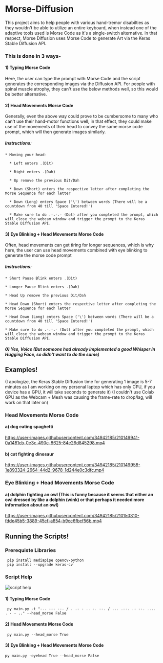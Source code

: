 # Morse-Diffusion

This project aims to help people with various hand-tremor disabilties as they wouldn't be able to utilize an entire keyboard, when instead one of the adaptive tools used is Morse Code as it's a single-switch alternative. 
In that respect, Morse Diffusion uses Morse Code to generate Art via the Keras Stable Diffusion API.


### This is done in 3 ways-

#### 1) Typing Morse Code

Here, the user can type the prompt with Morse Code and the script generates the corresponding images via the Diffusion API. For people with spinal muscle atrophy, they can't use the below methods well, so this would be better alternative.

#### 2) Head Movements Morse Code

Generally, even the above way could prove to be cumbersome to many who can't use their hand-motor functions well, in that effect, they could make use of the movements of their head to convey the same morse code prompt, which will then generate images similarly.

##### Instructions:
```
* Moving your head- 

  * Left enters .(Dit)

  * Right enters .(Dah)

  * Up remove the previous Dit/Dah

  * Down (Short) enters the respective letter after completing the Morse Sequence for each letter

  * Down (Long) enters Space ('\') between words (There will be a countdown from 40 till 'Space Entered!')

  * Make sure to do .-.-.- (Dot) after you completed the prompt, which will close the webcam window and trigger the prompt to the Keras Stable Diffusion API.
```

#### 3) Eye Blinking + Head Movements Morse Code

Often, head movements can get tiring for longer sequences, which is why here, the user can use head movements combined with eye blinking to generate the morse code prompt

##### Instructions:

```
* Short Pause Blink enters .(Dit)

* Longer Pause Blink enters .(Dah)

* Head Up remove the previous Dit/Dah

* Head Down (Short) enters the respective letter after completing the Morse Sequence for each letter

* Head Down (Long) enters Space ('\') between words (There will be a countdown from 40 till 'Space Entered!')

* Make sure to do .-.-.- (Dot) after you completed the prompt, which will close the webcam window and trigger the prompt to the Keras Stable Diffusion API.
```

#### *0) Yes, Voice (But someone had already implemented a good Whisper in Hugging Face, so didn't want to do the same)*


## Examples!

(I apologize, the Keras Stable Diffusion time for generating 1 image is 5-7 minutes as I am working on my personal laptop which has only CPU, if you device has a GPU, it will take seconds to generate it)
(I couldn't use Colab GPU as the Webcam + Mesh was causing the frame-rate to drop/lag, will work on that later on)


### Head Movements Morse Code

#### a) dog eating spaghetti


https://user-images.githubusercontent.com/34942185/210149941-0a1481cb-0e3c-490c-8625-84e26d845298.mp4


#### b) cat fighting dinosaur


https://user-images.githubusercontent.com/34942185/210149958-1e893324-2664-44d2-9678-1d244e0c3dfc.mp4

### Eye Blinking + Head Movements Morse Code

#### a) dolphin fighting an owl (This is funny because it seems that either an owl dressed by like a dolphin (wink) or that perhaps it needed more information about an owl)


https://user-images.githubusercontent.com/34942185/210150310-fdde45b5-3889-45cf-a854-b9cc6fbcf56b.mp4



## Running the Scripts!


### Prerequiste Libraries

```
 pip install mediapipe opencv-python
 pip install --upgrade keras-cv

```


### Script Help

![script help](https://user-images.githubusercontent.com/34942185/210150121-7042609d-336a-4b35-aaee-fe8512da7101.png)


#### 1) Typing Morse Code

```
 py main.py -t "-.. --- --. / . .- - .. -. --. / ... .--. .- --. .... . - - .." --head_morse False
```

#### 2) Head Movements Morse Code

```
 py main.py --head_morse True
```

#### 3) Eye Blinking + Head Movements Morse Code

```
py main.py -eyehead True --head_morse False
```



